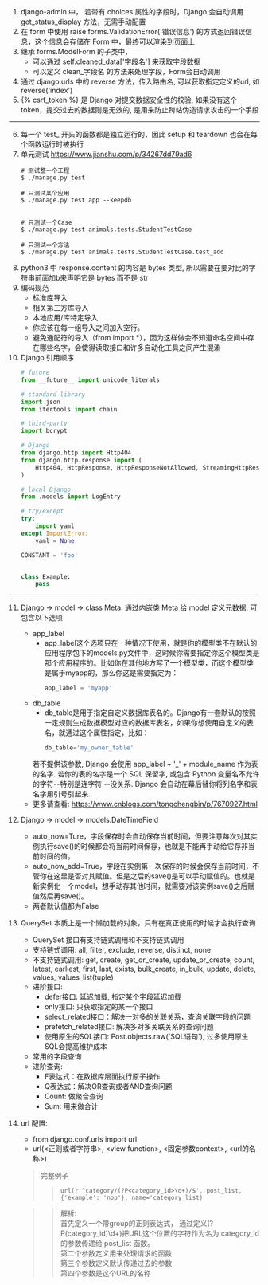 1. django-admin 中， 若带有 choices 属性的字段时，Django 会自动调用 get_status_display 方法，无需手动配置
2. 在 form 中使用 raise forms.ValidationError('错误信息') 的方式返回错误信息，这个信息会存储在 Form 中，最终可以渲染到页面上
3. 继承 forms.ModelForm 的子类中，
    * 可以通过 self.cleaned_data['字段名'] 来获取字段数据
    * 可以定义 clean_字段名 的方法来处理字段，Form会自动调用
4. 通过 django.urls 中的 reverse 方法，传入路由名, 可以获取指定定义的url, 如 reverse('index')
5. {% csrf_token %} 是 Django 对提交数据安全性的校验, 如果没有这个 token，提交过去的数据则是无效的, 是用来防止跨站伪造请求攻击的一个手段
---
6. 每一个 test_ 开头的函数都是独立运行的，因此 setup 和 teardown 也会在每个函数运行时被执行
7. 单元测试 https://www.jianshu.com/p/34267dd79ad6
    ```
    # 测试整一个工程
    $ ./manage.py test 

    # 只测试某个应用
    $ ./manage.py test app --keepdb


    # 只测试一个Case
    $ ./manage.py test animals.tests.StudentTestCase

    # 只测试一个方法
    $ ./manage.py test animals.tests.StudentTestCase.test_add
    ```
8. python3 中 response.content 的内容是 bytes 类型, 所以需要在要对比的字符串前面加b来声明它是 bytes 而不是 str
9. 编码规范
    * 标准库导入
    * 相关第三方库导入
    * 本地应用/库特定导入 
    * 你应该在每一组导入之间加入空行。
    * 避免通配符的导入（from import *），因为这样做会不知道命名空间中存在哪些名字，会使得读取接口和许多自动化工具之间产生混淆
10. Django 引用顺序
    ```python
    # future
    from __future__ import unicode_literals

    # standard library
    import json
    from itertools import chain

    # third-party
    import bcrypt

    # Django
    from django.http import Http404
    from django.http.response import (
        Http404, HttpResponse, HttpResponseNotAllowed, StreamingHttpResponse, cookie,
    )

    # local Django
    from .models import LogEntry

    # try/except
    try:
        import yaml
    except ImportError:
        yaml = None

    CONSTANT = 'foo'


    class Example:
        pass
    ```
---
11. Django -> model -> class Meta: 通过内嵌类 Meta 给 model 定义元数据, 可包含以下选项
    * app_label
        * app_label这个选项只在一种情况下使用，就是你的模型类不在默认的应用程序包下的models.py文件中，这时候你需要指定你这个模型类是那个应用程序的。比如你在其他地方写了一个模型类，而这个模型类是属于myapp的，那么你这是需要指定为：
            ```python
            app_label = 'myapp'
            ```
    * db_table
        * db_table是用于指定自定义数据库表名的。Django有一套默认的按照一定规则生成数据模型对应的数据库表名，如果你想使用自定义的表名，就通过这个属性指定，比如：
            ```python
            db_table='my_owner_table' 
            ```
        若不提供该参数, Django 会使用 app_label + '_' + module_name 作为表的名字.
        若你的表的名字是一个 SQL 保留字, 或包含 Python 变量名不允许的字符--特别是连字符 --没关系. Django 会自动在幕后替你将列名字和表名字用引号引起来.
    * 更多请查看: https://www.cnblogs.com/tongchengbin/p/7670927.html
12. Django -> model -> models.DateTimeField
    * auto_now=Ture，字段保存时会自动保存当前时间，但要注意每次对其实例执行save()的时候都会将当前时间保存，也就是不能再手动给它存非当前时间的值。
    * auto_now_add=True，字段在实例第一次保存的时候会保存当前时间，不管你在这里是否对其赋值。但是之后的save()是可以手动赋值的。也就是新实例化一个model，想手动存其他时间，就需要对该实例save()之后赋值然后再save()。
    * 两者默认值都为False
13. QuerySet 本质上是一个懒加载的对象，只有在真正使用的时候才会执行查询
    * QuerySet 接口有支持链式调用和不支持链式调用
    * 支持链式调用: all, filter, exclude, reverse, distinct, none
    * 不支持链式调用: get, create, get_or_create, update_or_create, count, latest, earliest, first, last, exists, bulk_create, in_bulk, update, delete, values, values_list(tuple)
    * 进阶接口:
        * defer接口: 延迟加载, 指定某个字段延迟加载
        * only接口: 只获取指定的某一个接口
        * select_related接口：解决一对多的关联关系，查询关联字段的问题
        * prefetch_related接口: 解决多对多关联关系的查询问题
        * 使用原生的SQL接口: Post.objects.raw('SQL语句'), 过多使用原生SQL会提高维护成本
    * 常用的字段查询
    * 进阶查询:
        * F表达式：在数据库层面执行原子操作
        * Q表达式：解决OR查询或者AND查询问题
        * Count: 做聚合查询
        * Sum: 用来做合计
14. url 配置:
    * from django.conf.urls import url
    * url(<正则或者字符串>, \<view function\>, <固定参数context>, \<url的名称>)
    > 完整例子
    >> `url(r'^category/(?P<category_id>\d+)/$', post_list, {'example': 'nop'}, name='category_list)` 

    >> 解析:   
    >> 首先定义一个带group的正则表达式， 通过定义(?P(category_id)\d+)把URL这个位置的字符作为名为 category_id 的参数传递给 post_list 函数。  
    >> 第二个参数定义用来处理请求的函数  
    >> 第三个参数定义默认传递过去的参数  
    >> 第四个参数是这个URL的名称
